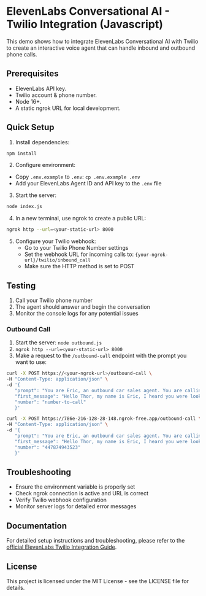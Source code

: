 # ElevenLabs Conversational AI - Twilio Integration (Javascript)

This demo shows how to integrate ElevenLabs Conversational AI with Twilio to create an interactive voice agent that can handle inbound and outbound phone calls.

## Prerequisites

- ElevenLabs API key.
- Twilio account & phone number.
- Node 16+.
- A static ngrok URL for local development.

## Quick Setup

1. Install dependencies:

```bash
npm install
```

2. Configure environment:

- Copy `.env.example` to `.env`: `cp .env.example .env`
- Add your ElevenLabs Agent ID and API key to the `.env` file

3. Start the server:

```bash
node index.js
```

4. In a new terminal, use ngrok to create a public URL:

```bash
ngrok http --url=<your-static-url> 8000
```

5. Configure your Twilio webhook:
   - Go to your Twilio Phone Number settings
   - Set the webhook URL for incoming calls to: `{your-ngrok-url}/twilio/inbound_call`
   - Make sure the HTTP method is set to POST

## Testing

1. Call your Twilio phone number
2. The agent should answer and begin the conversation
3. Monitor the console logs for any potential issues

### Outbound Call

1. Start the server: `node outbound.js`
1. `ngrok http --url=<your-static-url> 8000`
1. Make a request to the `/outbound-call` endpoint with the prompt you want to use:

```bash
curl -X POST https://<your-ngrok-url>/outbound-call \
-H "Content-Type: application/json" \
-d '{
   "prompt": "You are Eric, an outbound car sales agent. You are calling to sell a new car to the customer. Be friendly and professional and answer all questions.",
   "first_message": "Hello Thor, my name is Eric, I heard you were looking for a new car! What model and color are you looking for?",
   "number": "number-to-call"
   }'
```

```bash
curl -X POST https://786e-216-128-28-148.ngrok-free.app/outbound-call \
-H "Content-Type: application/json" \
-d '{
   "prompt": "You are Eric, an outbound car sales agent. You are calling to sell a new car to the customer. Be friendly and professional and answer all questions.",
   "first_message": "Hello Thor, my name is Eric, I heard you were looking for a new car! What model and color are you looking for?",
   "number": "447874943523"
   }'
```

## Troubleshooting

- Ensure the environment variable is properly set
- Check ngrok connection is active and URL is correct
- Verify Twilio webhook configuration
- Monitor server logs for detailed error messages

## Documentation

For detailed setup instructions and troubleshooting, please refer to the [official ElevenLabs Twilio Integration Guide](https://elevenlabs.io/docs/conversational-ai/guides/conversational-ai-twilio).

## License

This project is licensed under the MIT License - see the LICENSE file for details.
